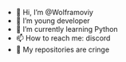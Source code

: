 - 👋 Hi, I’m @Wolframoviy
- 👀 I’m young developer
- 🌱 I’m currently learning Python
- 📫 How to reach me: discord
- 👀 My repositories are cringe

<!---
Wolframoviy/Wolframoviy is a ✨ special ✨ repository because its `README.md` (this file) appears on your GitHub profile.
You can click the Preview link to take a look at your changes.
--->
